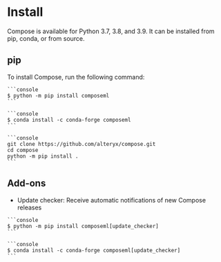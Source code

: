 # Install

Compose is available for Python 3.7, 3.8, and 3.9. It can be installed from pip, conda, or from source.

## pip

To install Compose, run the following command:

````{tab} PyPI
```console
$ python -m pip install composeml
```
````

````{tab} Conda
```console
$ conda install -c conda-forge composeml
```
````

````{tab} Source
```console
git clone https://github.com/alteryx/compose.git
cd compose
python -m pip install .
```
````

## Add-ons

* Update checker: Receive automatic notifications of new Compose releases

````{tab} PyPI
```console
$ python -m pip install composeml[update_checker]
```
````

````{tab} Conda
```console
$ conda install -c conda-forge composeml[update_checker]
```
````
